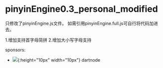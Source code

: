 # pinyinEngine0.3_personal_modified

只修改了pinyinEngine.js文件。
如需引用pinyinEngine.full.js可自行将代码加进去。


1.增加支持首字母简拼
2.增加大小写字母支持






sponsors:
- ![](https://app.dartnode.com/assets/dash/images/brand/favicon.png){:height="10px" width="10px"} dartnode
